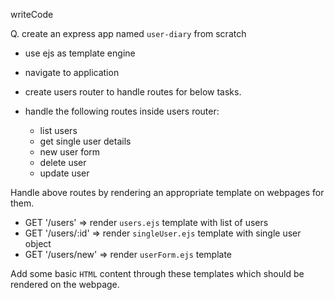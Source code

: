 writeCode

Q. create an express app named `user-diary` from scratch

- use ejs as template engine
- navigate to application

- create users router to handle routes for below tasks.
- handle the following routes inside users router:
  - list users
  - get single user details
  - new user form
  - delete user
  - update user

Handle above routes by rendering an appropriate template on webpages for them.

- GET '/users' => render `users.ejs` template with list of users
- GET '/users/:id' => render `singleUser.ejs` template with single user object
- GET '/users/new' => render `userForm.ejs` template

Add some basic `HTML` content through these templates which should be rendered on the webpage.

```

```
